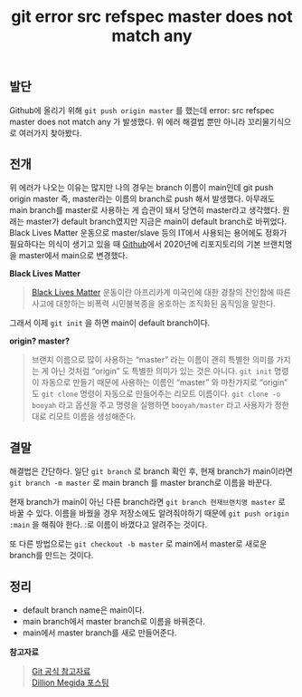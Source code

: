 ﻿---
title: git error src refspec master does not match any
---

## 발단

Github에 올리기 위해 `git push origin master` 를 했는데 error: src refspec master does not match any 가 발생했다. 위 에러 해결법 뿐만 아니라 꼬리물기식으로 여러가지 찾아봤다.

## 전개

위 에러가 나오는 이유는 많지만 나의 경우는 branch 이름이 main인데 git push origin master 즉, master라는 이름의 branch로 push 해서 발생했다. 아무래도 main branch를 master로 사용하는 게 습관이 돼서 당연히 master라고 생각했다. 원래는 master가 default branch였지만 지금은 main이 default branch로 바뀌었다. Black Lives Matter 운동으로 master/slave 등의 IT에서 사용되는 용어에도 정화가 필요하다는 의식이 생기고 있을 때 [Github](https://github.com/github/renaming)에서 2020년에 리포지토리의 기본 브랜치명을 master에서 main으로 변경했다.

**Black Lives Matter**

> [Black Lives Matter](https://ko.wikipedia.org/wiki/Black_Lives_Matter) 운동이란 아프리카계 미국인에 대한 경찰의 잔인함에 따른 사고에 대항하는 비폭력 시민불복종을 옹호하는 조직화된 움직임을 말한다.

그래서 이제 `git init` 을 하면 main이 default branch이다.

**origin? master?**

> 브랜치 이름으로 많이 사용하는 “master” 라는 이름이 괜히 특별한 의미를 가지는 게 아닌 것처럼 “origin” 도 특별한 의미가 있는 것은 아니다. `git init` 명령이 자동으로 만들기 때문에 사용하는 이름인 “master” 와 마찬가지로 “origin” 도 `git clone` 명령이 자동으로 만들어주는 리모트 이름이다. `git clone -o booyah` 라고 옵션을 주고 명령을 실행하면 `booyah/master` 라고 사용자가 정한 대로 리모트 이름을 생성해준다.

## 결말

해결법은 간단하다. 일단 `git branch` 로 branch 확인 후,
현재 branch가 main이라면 `git branch -m master` 로
main branch 를 master branch로 이름을 바꾼다.

현재 branch가 main이 아닌 다른 branch라면 `git branch 현재브랜치명 master` 로 바꿀 수 있다. 이름을 바꿨을 경우 저장소에도 알려줘야하기 때문에 `git push origin :main` 을 해줘야 한다. :로 이름이 바꼈다고 알려주는 것이다.

또 다른 방법으로는 `git checkout -b master` 로 main에서 master로 새로운 branch를 만드는 것이다.

## 정리

- default branch name은 main이다.
- main branch에서 master branch로 이름을 바꿔준다.
- main에서 master branch를 새로 만들어준다.

**참고자료**

> [Git 공식 참고자료](https://git-scm.com/book/ko/v2/Git-%EB%B8%8C%EB%9E%9C%EC%B9%98-%EB%A6%AC%EB%AA%A8%ED%8A%B8-%EB%B8%8C%EB%9E%9C%EC%B9%98)  
> [Dillion Megida 포스팅](https://www.freecodecamp.org/news/error-src-refspec-master-does-not-match-any-how-to-fix-in-git/)
